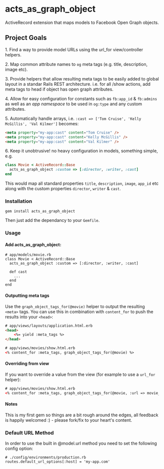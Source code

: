 acts_as_graph_object
====================

ActiveRecord extension that maps models to Facebook Open Graph objects.

## Project Goals
1\. Find a way to provide model URLs using the url_for view/controller helpers.

2\. Map common attribute names to `og` meta tags (e.g. title, description, image etc).

3\. Provide helpers that allow resulting meta tags to be easily added to global layout in a standar Rails REST architecture.
  i.e. for all /show actions, add meta tags to head if object has open graph attributes.

4\. Allow for easy configuration for constants such as `fb:app_id` & `fb:admins` as well as an *app namespace* to be used in `og:type` and any custom attributes.

5\. Automatically handle arrays, i.e. `:cast => ['Tom Cruise', 'Kelly McGillis', 'Val Kilmer']` becomes:
```html
<meta property="my-app:cast" content="Tom Cruise" />
<meta property="my-app:cast" content="Kelly McGillis" />
<meta property="my-app:cast" content="Val Kilmer" />
```

6\. Keep it unobtrusive! no heavy configuration in models, something simple, e.g.
```ruby
class Movie < ActiveRecord::Base
  acts_as_graph_object :custom => [:director, :writer, :cast]
end
```
  This would map all standard properties `title`, `description`, `image`, `app_id` etc along with the custom properties `director`, `writer` & `cast`.

### Installation
```
gem install acts_as_graph_object
```
Then just add the dependancy to your `Gemfile`.

### Usage
#### Add acts_as_graph_object:
```
# app/models/movie.rb
class Movie < ActiveRecord::Base
  acts_as_graph_object :custom => [:director, :writer, :cast]
  
  def cast
  	...
  end
end
```
#### Outputting meta tags
Use the `graph_object_tags_for(@movie)` helper to output the resulting `<meta>` tags. You can use this in combination with `content_for` to push the results into your `<head>`:
```html
# app/views/layouts/application.html.erb    
<head>
    <%= yield :meta_tags %>
</head>

# app/views/movies/show.html.erb
<% content_for :meta_tags, graph_object_tags_for(@movie) %>
```
#### Overriding from view
If you want to override a value from the view (for example to use a `url_for` helper):
```html
# app/views/movies/show.html.erb
<% content_for :meta_tags, graph_object_tags_for(@movie, :url => movie_url(@movie)) %>
```

#### Notes
This is my first gem so things are a bit rough around the edges, all feedback is happily welcomed :) - please fork/fix to your heart's content.

### Default URL Method
In order to use the built in @model.url method you need to set the following config option:
```
# ./config/environments/production.rb
routes.default_url_options[:host] = 'my-app.com'
```